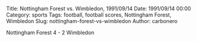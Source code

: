 Title: Nottingham Forest vs. Wimbledon, 1991/09/14
Date: 1991/09/14 00:00
Category: sports
Tags: football, football scores, Nottingham Forest, Wimbledon
Slug: nottingham-forest-vs-wimbledon
Author: carbonero


Nottingham Forest 4 - 2 Wimbledon

